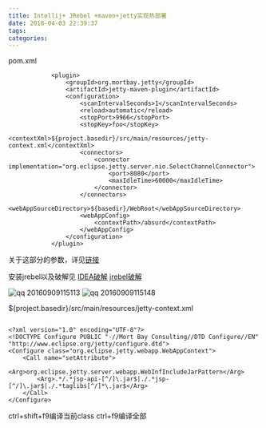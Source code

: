 ```yaml
---
title: Intellij+ JRebel +maven+jetty实现热部署
date: 2018-04-03 22:39:37
tags:
categories:
---
```


pom.xml

```
            <plugin>
                <groupId>org.mortbay.jetty</groupId>
                <artifactId>jetty-maven-plugin</artifactId>
                <configuration>
                    <scanIntervalSeconds>1</scanIntervalSeconds>
                    <reload>automatic</reload>
                    <stopPort>9966</stopPort>
                    <stopKey>foo</stopKey>
                    <contextXml>${project.basedir}/src/main/resources/jetty-context.xml</contextXml>
                    <connectors>
                        <connector implementation="org.eclipse.jetty.server.nio.SelectChannelConnector">
                            <port>8080</port>
                            <maxIdleTime>60000</maxIdleTime>
                        </connector>
                    </connectors>
                    <webAppSourceDirectory>${basedir}/WebRoot</webAppSourceDirectory>
                    <webAppConfig>
                        <contextPath>/absurd</contextPath>
                    </webAppConfig>
                </configuration>
            </plugin>
```

关于这部分的参数，详见[链接](http://www.importnew.com/17936.html)

安装jrebel以及破解见
[IDEA破解](http://blog.csdn.net/mark_sssss/article/details/51259117)
[jrebel破解](http://my.oschina.net/boltwu/blog/676606?p={{currentPage-1}})

![qq 20160909115113](https://cloud.githubusercontent.com/assets/7789698/18374922/c4e9734c-7683-11e6-9c79-e0a8d53ddbf5.png)
![qq 20160909115148](https://cloud.githubusercontent.com/assets/7789698/18374928/d61dfc78-7683-11e6-9781-0d567d9e8bc1.png)

${project.basedir}/src/main/resources/jetty-context.xml

```

<?xml version="1.0" encoding="UTF-8"?>
<!DOCTYPE Configure PUBLIC "-//Mort Bay Consulting//DTD Configure//EN" "http://www.eclipse.org/jetty/configure.dtd">
<Configure class="org.eclipse.jetty.webapp.WebAppContext">
    <Call name="setAttribute">
        <Arg>org.eclipse.jetty.server.webapp.WebInfIncludeJarPattern</Arg>
        <Arg>.*/.*jsp-api-[^/]\.jar$|./.*jsp-[^/]\.jar$|./.*taglibs[^/]*\.jar$</Arg>
    </Call>
</Configure>
```

ctrl+shift+f9编译当前class
ctrl+f9编译全部